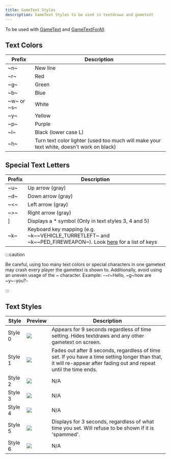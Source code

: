 ```yaml
---
title: GameText Styles
description: GameText Styles to be used in textdraws and gametext
---
```


To be used with [GameText](../functions/GameTextForPlayer) and [GameTextForAll](../functions/GameTextForAll).

## Text Colors

| Prefix | Description |
| --- | --- |
| ~n~ | New line |
| ~r~ | Red |
| ~g~ | Green |
| ~b~ | Blue |
| ~w~ or ~s~ | White |
| ~y~ | Yellow |
| ~p~ | Purple |
| ~l~ | Black (lower case L) |
| ~h~ | Turn text color lighter (used too much will make your text white, doesn't work on black) |

## Special Text Letters

| Prefix | Description |
| --- | --- |
| ~u~ | Up arrow (gray) |
| ~d~ | Down arrow (gray) |
| ~\<~ | Left arrow (gray) |
| ~>~ | Right arrow (gray) |
| ] | Displays a \* symbol (Only in text styles 3, 4 and 5) |
| ~k~ | Keyboard key mapping (e.g. ~k\~~VEHICLE_TURRETLEFT~ and ~k\~~PED_FIREWEAPON~). Look [here](../resources/keys.md) for a list of keys |

:::caution

Be careful, using too many text colors or special characters in one gametext may crash every player the gametext is shown to. Additionally, avoid using an uneven usage of the ~ character. Example: `~`~r~Hello, ~g~how are ~y~`~`you?`~`

:::

## Text Styles

| Style | Preview | Description |
| --- | --- | --- |
| Style 0 | ![](/images/gametextstyles/style0.png) | Appears for 9 seconds regardless of time setting. Hides textdraws and any other gametext on screen. |
| Style 1 | ![](/images/gametextstyles/style1.png) | Fades out after 8 seconds, regardless of time set. If you have a time setting longer than that, it will re-appear after fading out and repeat until the time ends. |
| Style 2 | ![](/images/gametextstyles/style2.png) | N/A |
| Style 3 | ![](/images/gametextstyles/style3.png) | N/A |
| Style 4 | ![](/images/gametextstyles/style4.png) | N/A |
| Style 5 | ![](/images/gametextstyles/style5.png) | Displays for 3 seconds, regardless of what time you set. Will refuse to be shown if it is 'spammed'. |
| Style 6 | ![](/images/gametextstyles/style6.png) | N/A |
